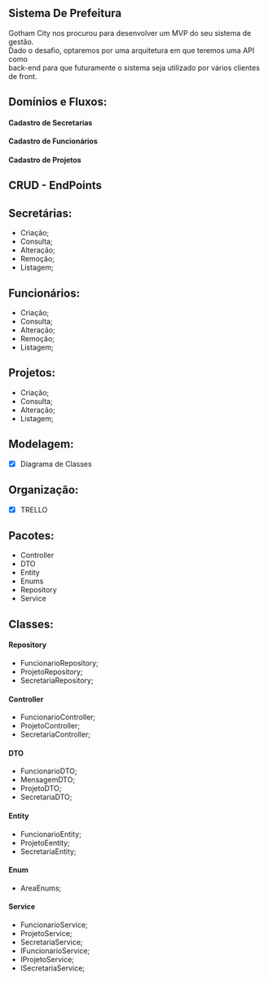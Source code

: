 ## Sistema De Prefeitura

Gotham City nos procurou para desenvolver um MVP do seu sistema de gestão.<br/>
Dado o desafio, optaremos por uma arquitetura em que teremos uma API como <br/>
back-end para que futuramente o sistema seja utilizado por vários clientes de front.

## Domínios e Fluxos:

#### Cadastro de Secretarias
#### Cadastro de Funcionários
#### Cadastro de Projetos

## CRUD - EndPoints

## Secretárias:

- Criação;
- Consulta;
- Alteração;
- Remoção;
- Listagem;

## Funcionários:

- Criação;
- Consulta;
- Alteração;
- Remoção;
- Listagem;

## Projetos:

- Criação;
- Consulta;
- Alteração;
- Listagem;

## Modelagem:
- [X] Diagrama de Classes

## Organização: 
- [x] TRELLO

## Pacotes:

- Controller
- DTO
- Entity
- Enums
- Repository
- Service

## Classes:

#### Repository
- FuncionarioRepository;
- ProjetoRepository;
- SecretariaRepository;

#### Controller
- FuncionarioController;
- ProjetoController;
- SecretariaController;

#### DTO
- FuncionarioDTO;
- MensagemDTO;
- ProjetoDTO;
- SecretariaDTO;

#### Entity
- FuncionarioEntity;
- ProjetoEentity;
- SecretariaEntity;

#### Enum
- AreaEnums;

#### Service
- FuncionarioService;
- ProjetoService;
- SecretariaService;
- IFuncionarioService;
- IProjetoService;
- ISecretariaService;
